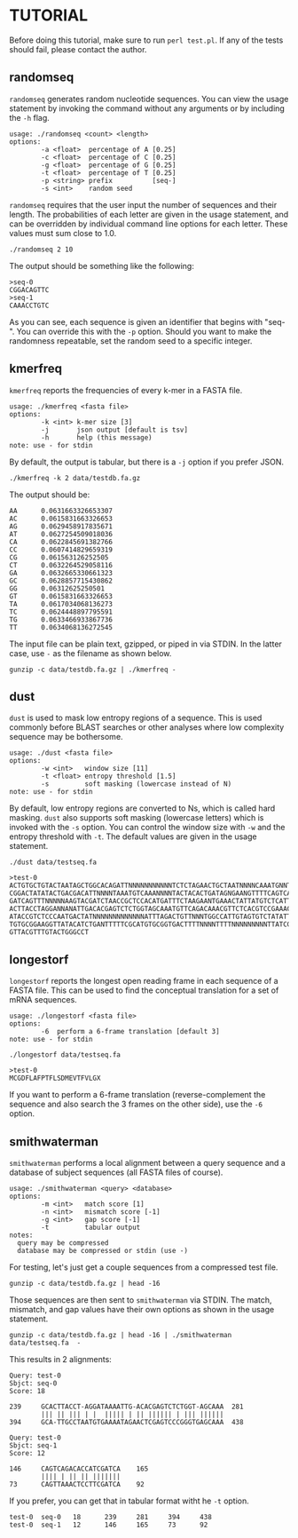 TUTORIAL
========

Before doing this tutorial, make sure to run `perl test.pl`. If any of the
tests should fail, please contact the author.


randomseq
---------

`randomseq` generates random nucleotide sequences. You can view the usage
statement by invoking the command without any arguments or by including the
`-h` flag.

```
usage: ./randomseq <count> <length>
options:
        -a <float>  percentage of A [0.25]
        -c <float>  percentage of C [0.25]
        -g <float>  percentage of G [0.25]
        -t <float>  percentage of T [0.25]
        -p <string> prefix          [seq-]
        -s <int>    random seed
```

`randomseq` requires that the user input the number of sequences and their
length. The probabilities of each letter are given in the usage statement, and
can be overridden by individual command line options for each letter. These
values must sum close to 1.0.

	./randomseq 2 10

The output should be something like the following:

```
>seq-0
CGGACAGTTC
>seq-1
CAAACCTGTC
```

As you can see, each sequence is given an identifier that begins with "seq-".
You can override this with the `-p` option. Should you want to make the
randomness repeatable, set the random seed to a specific integer.


kmerfreq
--------

`kmerfreq` reports the frequencies of every k-mer in a FASTA file.

```
usage: ./kmerfreq <fasta file>
options:
        -k <int> k-mer size [3]
        -j       json output [default is tsv]
        -h       help (this message)
note: use - for stdin
```

By default, the output is tabular, but there is a `-j` option if you prefer
JSON.

	./kmerfreq -k 2 data/testdb.fa.gz

The output should be:

```
AA      0.0631663326653307
AC      0.0615831663326653
AG      0.0629458917835671
AT      0.0627254509018036
CA      0.0622845691382766
CC      0.0607414829659319
CG      0.061563126252505
CT      0.0632264529058116
GA      0.0632665330661323
GC      0.0628857715430862
GG      0.06312625250501
GT      0.0615831663326653
TA      0.0617034068136273
TC      0.0624448897795591
TG      0.0633466933867736
TT      0.0634068136272545
```

The input file can be plain text, gzipped, or piped in via STDIN. In the latter
case, use `-` as the filename as shown below.

	gunzip -c data/testdb.fa.gz | ./kmerfreq -


dust
----

`dust` is used to mask low entropy regions of a sequence. This is used commonly
before BLAST searches or other analyses where low complexity sequence may be
bothersome.

```
usage: ./dust <fasta file>
options:
        -w <int>   window size [11]
        -t <float> entropy threshold [1.5]
        -s         soft masking (lowercase instead of N)
note: use - for stdin
```

By default, low entropy regions are converted to Ns, which is called hard
masking. `dust` also supports soft masking (lowercase letters) which is invoked
with the `-s` option. You can control the window size with `-w` and the entropy
threshold with `-t`. The default values are given in the usage statement.

	./dust data/testseq.fa

```
>test-0
ACTGTGCTGTACTAATAGCTGGCACAGATTNNNNNNNNNNNTCTCTAGAACTGCTAATNNNNCAAATGNNTNTTTCTAGC
CGGACTATATACTGACGACATTNNNNTAAATGTCAAANNNNTACTACACTGATAGNGAANGTTTTCAGTCAGACACCATC
GATCAGTTTNNNNNAAGTACGATCTAACCGCTCCACATGATTTCTAAGAANTGAAACTATTATGTCTCATTNNCTTTAGC
ACTTACCTAGGANNANATTGACACGAGTCTCTGGTAGCAAATGTTCAGACAAACGTTCTCACGTCCGAAACTTGTACATC
ATACCGTCTCCCAATGACTATNNNNNNNNNNNNNATTTAGACTGTTNNNTGGCCATTGTAGTGTCTATATTGCTATATGA
TGTGCGGAAGGTTATACATCTGANTTTTTCGCATGTGCGGTGACTTTTNNNNTTTTNNNNNNNNNTTATCGGATANGGAA
GTTACGTTTGTACTGGGCCT
```


longestorf
----------

`longestorf` reports the longest open reading frame in each sequence of a FASTA
file. This can be used to find the conceptual translation for a set of mRNA
sequences.

```
usage: ./longestorf <fasta file>
options:
        -6  perform a 6-frame translation [default 3]
note: use - for stdin
```

	./longestorf data/testseq.fa

```
>test-0
MCGDFLAFPTFLSDMEVTFVLGX
```

If you want to perform a 6-frame translation (reverse-complement the sequence
and also search the 3 frames on the other side), use the `-6` option.


smithwaterman
--------------

`smithwaterman` performs a local alignment between a query sequence and a
database of subject sequences (all FASTA files of course).

```
usage: ./smithwaterman <query> <database>
options:
        -m <int>   match score [1]
        -n <int>   mismatch score [-1]
        -g <int>   gap score [-1]
        -t         tabular output
notes:
  query may be compressed
  database may be compressed or stdin (use -)
```

For testing, let's just get a couple sequences from a compressed test file.

	gunzip -c data/testdb.fa.gz | head -16

Those sequences are then sent to `smithwaterman` via STDIN. The match,
mismatch, and gap values have their own options as shown in the usage
statement.

	gunzip -c data/testdb.fa.gz | head -16 | ./smithwaterman data/testseq.fa  -

This results in 2 alignments:

```
Query: test-0
Sbjct: seq-0
Score: 18

239     GCACTTACCT-AGGATAAAATTG-ACACGAGTCTCTGGT-AGCAAA  281
        ||| || ||| | |  ||||| | || |||||| | ||| ||||||
394     GCA-TTGCCTAATGTGAAAATAGAACTCGAGTCCCGGGTGAGCAAA  438

Query: test-0
Sbjct: seq-1
Score: 12

146     CAGTCAGACACCATCGATCA    165
        |||| | || || |||||||
73      CAGTTAAACTCCTTCGATCA    92
```

If you prefer, you can get that in tabular format witht he `-t` option.

```
test-0  seq-0   18      239     281     394     438
test-0  seq-1   12      146     165     73      92
```
